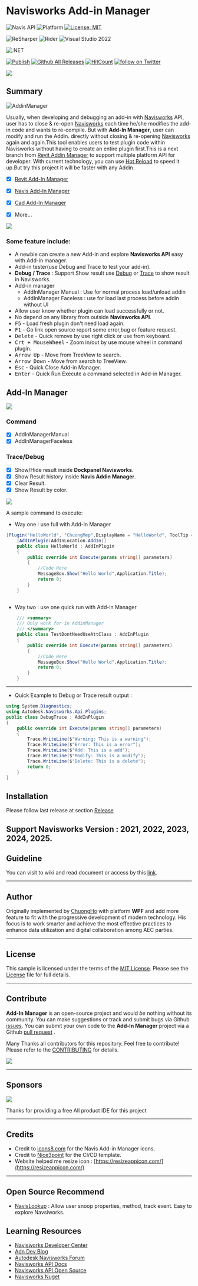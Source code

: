# Navisworks Add-in Manager
![Navis API](https://img.shields.io/badge/Navisworks%20API%20-2021%20To%202025-blue.svg) ![Platform](https://img.shields.io/badge/platform-Windows-lightgray.svg) [![License: MIT](https://img.shields.io/badge/License-MIT-yellow.svg)](https://opensource.org/licenses/MIT)

![ReSharper](https://img.shields.io/badge/ReSharper-2024.3.6-yellow) ![Rider](https://img.shields.io/badge/Rider-2024.3.6-yellow) ![Visual Studio 2022](https://img.shields.io/badge/Visual_Studio_2022-yellow) 

![.NET](https://img.shields.io/badge/.NET_8.0-yellow)

[![Publish](../../actions/workflows/Workflow.yml/badge.svg)](../../actions)
[![Github All Releases](https://img.shields.io/github/downloads/chuongmep/navisaddinmanager/total?color=blue&label=Download)]()
[![HitCount](https://hits.dwyl.com/chuongmep/navisaddinmanager.svg?style=flat-square)](http://hits.dwyl.com/chuongmep/navisaddinmanager)
<a href="https://twitter.com/intent/follow?screen_name=chuongmep">
<img src="https://img.shields.io/twitter/follow/chuongmep?style=social&logo=twitter"
alt="follow on Twitter"></a>

![](pic/NavisAddinManager.png)
## Summary

![AddinManager](pic/Addin.png)

Usually, when developing and debugging an add-in with [Navisworks](https://www.autodesk.com/products/navisworks/overview) API, user has to close & re-open [Navisworks](https://www.autodesk.com/products/navisworks/overview) each time
he/she modifies the add-in code and wants to re-compile. But with **Add-In Manager**, user can modify and run the Addin.
directly without closing & re-opening [Navisworks](https://www.autodesk.com/products/navisworks/overview) again and again.This tool enables users to test plugin code within Navisworks without having to create an entire plugin first.This is a next branch from [Revit Addin Manager](https://github.com/chuongmep/RevitAddInManager)
to support multiple platform API for developer. With current technology, you can use [Hot Reload](https://docs.microsoft.com/en-us/visualstudio/debugger/hot-reload?view=vs-2022) to speed it up.But try this project it will be faster with any Addin.

- [x] [Revit Add-In Manager](https://github.com/chuongmep/RevitAddInManager)

- [x] [Navis Add-In Manager](https://github.com/chuongmep/NavisAddInManager)

- [x] [Cad Add-In Manager](https://github.com/chuongmep/CadAddInManager)

- [x] More...

![](pic/7aF7wDel5L.gif)

### Some feature include:

- A newbie can create a new Add-in and explore **Navisworks API** easy with Add-in manager.
- Add-in tester(use Debug and Trace to test your add-in).
- **Debug / Trace** : Support Show result use [Debug](https://docs.microsoft.com/en-us/dotnet/api/system.diagnostics.debug?view=net-6.0) or [Trace](https://docs.microsoft.com/en-us/dotnet/api/system.diagnostics.trace?view=net-6.0) to show result in Navisworks.
- Add-in manager
    - AddInManager Manual : Use for normal process load/unload addin
    - AddInManager Faceless : use for load last process before addin without UI
- Allow user know whether plugin can load successfully or not.
- No depend on any library from outside **Navisworks API**.
- <kbd>F5</kbd> - Load fresh plugin don't need load again.
- <kbd>F1</kbd> - Go link open source report some error,bug or feature request.
- <kbd>Delete</kbd> - Quick remove by use right click or use from keyboard.
- <kbd>Crt + MouseWheel</kbd> - Zoom in/out by use mouse wheel in command plugin.
- <kbd>Arrow Up</kbd> - Move from TreeView to search.
- <kbd>Arrow Down</kbd> - Move from search to TreeView.
- <kbd>Esc</kbd> - Quick Close Add-in Manager.
- <kbd>Enter</kbd> - Quick Run Execute a command selected in Add-in Manager.
## Add-In Manager

![](pic/AddinManager.png)

### Command

- [x] AddInManagerManual
- [x] AddInManagerFaceless

### Trace/Debug

- [x] Show/Hide result inside **Dockpanel Navisworks**.
- [x] Show Result history inside **Navis Addin Manager**.
- [x] Clear Result.
- [X] Show Result by color.

![](pic/Trace-Debug.png)

A sample command to execute:

- Way one : use full with Add-in Manager
``` csharp
[Plugin("HelloWorld", "ChuongMep",DisplayName = "HelloWorld", ToolTip = "HelloWorld Navisworks AddinManager")]
    [AddInPlugin(AddInLocation.AddIn)]
    public class HelloWorld : AddInPlugin
    {
        public override int Execute(params string[] parameters)
        {
            //Code Here
            MessageBox.Show("Hello World",Application.Title);
            return 0;
        }
    }
   
```
- Way two  : use one quick run with Add-in Manager
``` csharp
    /// <summary>
    /// Only work for in AddinManager
    /// </summary>
    public class TestDontNeedUseAttClass : AddInPlugin
    {
        public override int Execute(params string[] parameters)
        {
            //Code Here
            MessageBox.Show("Hello World",Application.Title);
            return 0;
        }
    }
```
---
- Quick Example to Debug or Trace result output :

```cs
using System.Diagnostics;
using Autodesk.Navisworks.Api.Plugins;
public class DebugTrace : AddInPlugin
{
    public override int Execute(params string[] parameters)
    {
        Trace.WriteLine($"Warning: This is a warning");
        Trace.WriteLine($"Error: This is a error");
        Trace.WriteLine($"Add: This is a add");
        Trace.WriteLine($"Modify: This is a modify");
        Trace.WriteLine($"Delete: This is a delete");
        return 0;
    }
}
```

## Installation

Please follow last release at section [Release](https://github.com/chuongmep/NavisAddInManager/releases/latest)

Support Navisworks Version : 2021, 2022, 2023, 2024, 2025.
---

## Guideline

You can visit to wiki and read document or access by this [link](https://github.com/chuongmep/NavisAddInManager/wiki).

---

## Author

Originally implemented by [ChuongHo](https://github.com/chuongmep) with platform **WPF** and add more feature to fit
with the progressive development of modern technology. His focus is to work smarter and achieve the most effective
practices to enhance data utilization and digital collaboration among AEC parties.

---

## License

This sample is licensed under the terms of the [MIT License](http://opensource.org/licenses/MIT). Please see
the [License](License.md) file for full details.

---

## Contribute

**Add-In Manager** is an open-source project and would _be_ nothing without its community. You can make suggestions or
track and submit bugs via
Github [issues](https://docs.github.com/en/issues/tracking-your-work-with-issues/creating-an-issue). You can submit your
own code to the **Add-In Manager** project via a
Github [pull request](https://docs.github.com/en/pull-requests/collaborating-with-pull-requests/proposing-changes-to-your-work-with-pull-requests/about-pull-requests)
.

Many Thanks all contributors for this repository. Feel free to contribute!
Please refer to the [CONTRIBUTING](CONTRIBUTING.md) for details.

<a href = "https://github.com/chuongmep/NavisAddInManager/graphs/contributors">
  <img src = "https://contrib.rocks/image?repo=chuongmep/NavisAddInManager"/>
</a>

---

## Sponsors

![](pic/jetbrains.png)

Thanks for providing a free All product IDE for this project

---

## Credits

- Credit to [icons8.com](https://icons8.com) for the Navis Add-in Manager icons.
- Credit to [Nice3point](https://github.com/Nice3point) for the CI/CD template.
- Website helped me resize icon : [https://resizeappicon.com/](https://resizeappicon.com/)

--- 

## Open Source Recommend

- [NavisLookup](https://github.com/chuongmep/NavisLookup) : Allow user snoop properties, method, track event. Easy to explore Navsiworks.

## Learning Resources

- [Navisworks Developer Center](https://www.autodesk.com/developer-network/platform-technologies/navisworks)
- [Adn Dev Blog](https://adndevblog.typepad.com/aec/navisworks/)
- [Autodesk Navisworks Forum](https://forums.autodesk.com/t5/navisworks/ct-p/4)
- [Navisworks API Docs](https://apidocs.co/apps/navisworks/2018/87317537-2911-4c08-b492-6496c82b3ed0.htm)
- [Navisworks API Open Source](https://github.com/topics/navisworks-api)
- [Navisworks Nuget](https://www.nuget.org/packages?q=chuongmep.navis)
